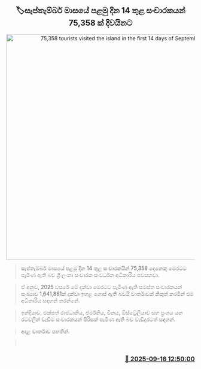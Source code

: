 <p align='center'><b><h2 align='center' title='75,358 tourists visited the island in the first 14 days of September'>🏷සැප්තැම්බර් මාසයේ පළමු දින 14 තුළ සංචාරකයන් 75,358 ක් දිවයිනට</h2></b></p>
<p align='center'><img src='https://helakuru.sgp1.cdn.digitaloceanspaces.com/esana/images/lib/tourists-airport.jpg' width='600' alt='75,358 tourists visited the island in the first 14 days of September'></p>

> සැප්තැම්බර් මාසයේ පළමු දින 14 තුළ සංචාරකයින් 75,358 දෙනෙකු මෙරටට පැමිණ ඇති බව ශ්‍රී ලංකා සංචාරක සංවර්ධන අධිකාරිය පවසනවා.

> ඒ අනුව, 2025 වසරේ මේ දක්වා මෙරටට පැමිණ ඇති සමස්ත සංචාරකයන් සංඛ්‍යාව 1,641,881ක් දක්වා ඉහළ ගොස් ඇති බවයි වාර්තාවක් නිකුත් කරමින් එම අධිකාරිය සඳහන් කරන්නේ.

> ඉන්දියාව, එක්සත් රාජධානිය, ජර්මනිය, චීනය, ඕස්ට්‍රේලියාව සහ ප්‍රංශය යන රටවලින් වැඩිම සංචාරකයන් පිරිසක් පැමිණ ඇති බව වැඩිදුරටත් සඳහන්.

> අදාළ වාර්තාව පහතින්.

>  



<h3 align='right'><a href='https://www.helakuru.lk/esana/p/113667/'>📅 2025-09-16 12:50:00</a></h3>
